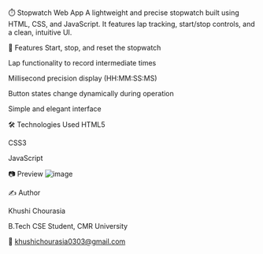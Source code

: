 ⏱️ Stopwatch Web App
A lightweight and precise stopwatch built using HTML, CSS, and JavaScript. It features lap tracking, start/stop controls, and a clean, intuitive UI.

🚀 Features
Start, stop, and reset the stopwatch

Lap functionality to record intermediate times

Millisecond precision display (HH:MM:SS:MS)

Button states change dynamically during operation

Simple and elegant interface

🛠️ Technologies Used
HTML5

CSS3

JavaScript 

📷 Preview
![image](https://github.com/user-attachments/assets/92051976-df14-411e-88ea-2446c57a23af)


✍️ Author

Khushi Chourasia

B.Tech CSE Student, CMR University

📧 khushichourasia0303@gmail.com

